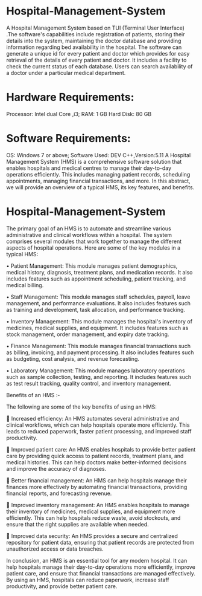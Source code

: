 # Hospital-Management-System
A Hospital Management System based on TUI (Terminal User Interface) .The software's capabilities include registration of patients, storing their details into the system, maintaining the doctor database and providing information regarding bed availability in the hospital. The software can generate a unique id for every patient and doctor which provides for easy retrieval of the details of every patient and doctor. It includes a facility to check the current status of each database. Users can search availability of a doctor under a particular medical department.

# Hardware Requirements:
Processor: Intel dual Core ,i3; 
RAM: 1 GB Hard Disk: 80 GB

# Software Requirements:
OS: Windows 7 or above; 
Software Used: DEV C++,Version:5.11
A Hospital Management System (HMS) is a comprehensive software solution that enables hospitals and medical centres to manage their day-to-day operations efficiently. This includes managing patient records, scheduling appointments, managing financial transactions, and more. In this abstract, we will provide an overview of a typical HMS, its key features, and benefits.
# Hospital-Management-System
The primary goal of an HMS is to automate and streamline various administrative and clinical workflows within a hospital. The system comprises several modules that work together to manage the different aspects of hospital operations. Here are some of the key modules in a typical HMS:

•	Patient Management: This module manages patient demographics, medical history, diagnosis, treatment plans, and medication records. It also includes features such as appointment scheduling, patient tracking, and medical billing.

•	 Staff Management: This module manages staff schedules, payroll, leave management, and performance evaluations. It also includes features such as training and development, task allocation, and performance tracking.

•	 Inventory Management: This module manages the hospital's inventory of medicines, medical supplies, and equipment. It includes features such as stock management, order management, and expiry date tracking.

•	Finance Management: This module manages financial transactions such as billing, invoicing, and payment processing. It also includes features such as budgeting, cost analysis, and revenue forecasting.

•	Laboratory Management: This module manages laboratory operations such as sample collection, testing, and reporting. It includes features such as test result tracking, quality control, and inventory management.

Benefits of an HMS :-

The following are some of the key benefits of using an HMS:

	Increased efficiency: An HMS automates several administrative and clinical workflows, which can help hospitals operate more efficiently. This leads to reduced paperwork, faster patient processing, and improved staff productivity.

	 Improved patient care: An HMS enables hospitals to provide better patient care by providing quick access to patient records, treatment plans, and medical histories. This can help doctors make better-informed decisions and improve the accuracy of diagnoses.

	Better financial management: An HMS can help hospitals manage their finances more effectively by automating financial transactions, providing financial reports, and forecasting revenue.

	Improved inventory management: An HMS enables hospitals to manage their inventory of medicines, medical supplies, and equipment more efficiently. This can help hospitals reduce waste, avoid stockouts, and ensure that the right supplies are available when needed.

	Improved data security: An HMS provides a secure and centralized repository for patient data, ensuring that patient records are protected from unauthorized access or data breaches.

 In conclusion, an HMS is an essential tool for any modern hospital. It can help hospitals manage their day-to-day operations more efficiently, improve patient care, and ensure that financial transactions are managed effectively. By using an HMS, hospitals can reduce paperwork, increase staff productivity, and provide better patient care.
